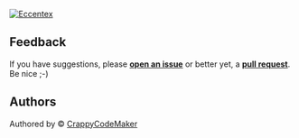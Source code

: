 [![Eccentex](https://github.com/CrappyCodeMaker/ECCENTEX-KNOWLEGE/blob/main/Content/0%20Topics/IMG/0.png?raw=true)](https://github.com/CrappyCodeMaker/ECCENTEX-KNOWLEGE/tree/main/Content/0%20Topics/README.md)

## Feedback

If you have suggestions, please **[open an issue](https://github.com/CrappyCodeMaker/CCM-Theme/issues)** or better yet, a **[pull request](https://github.com/CrappyCodeMaker/CCM-Theme/pulls)**. Be nice ;-)

## Authors

Authored by © [CrappyCodeMaker](https://github.com/CrappyCodeMaker)
